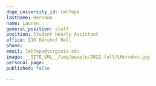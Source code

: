 ```yaml
---
doge_university_id: lmh7epe
lastname: Herndon
name: Lauren
general_position: staff
position: Student Hourly Assistant
office: 216 Kerchof Hall
phone: 
email: lmh7epe@virginia.edu
image: __SITE_URL__/img/people/2022-fall/LHerndon.jpg
personal_page:
published: false

---
```

